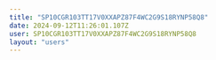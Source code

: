 ```yaml
---
title: "SP10CGR103TT17V0XXAPZ87F4WC2G9S18RYNP58Q8"
date: 2024-09-12T11:26:01.107Z
user: SP10CGR103TT17V0XXAPZ87F4WC2G9S18RYNP58Q8
layout: "users"
---
```

    
